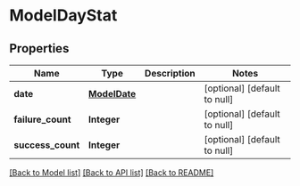 # ModelDayStat
## Properties

| Name | Type | Description | Notes |
|------------ | ------------- | ------------- | -------------|
| **date** | [**ModelDate**](ModelDate.md) |  | [optional] [default to null] |
| **failure\_count** | **Integer** |  | [optional] [default to null] |
| **success\_count** | **Integer** |  | [optional] [default to null] |

[[Back to Model list]](../README.md#documentation-for-models) [[Back to API list]](../README.md#documentation-for-api-endpoints) [[Back to README]](../README.md)

